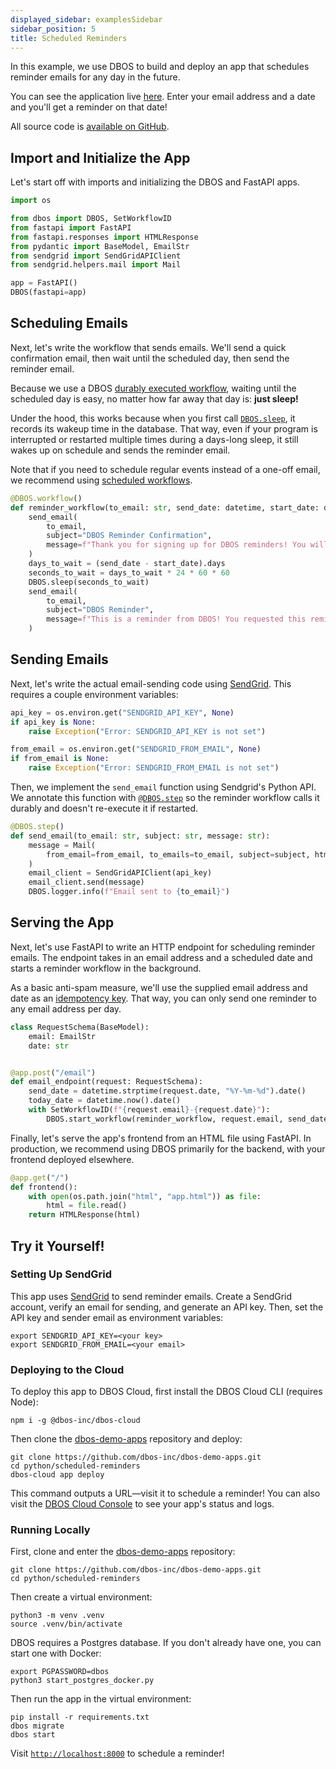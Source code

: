 ```yaml
---
displayed_sidebar: examplesSidebar
sidebar_position: 5
title: Scheduled Reminders
---
```


In this example, we use DBOS to build and deploy an app that schedules reminder emails for any day in the future.

You can see the application live [here](https://demo-scheduled-reminders.cloud.dbos.dev/).
Enter your email address and a date and you'll get a reminder on that date!

All source code is [available on GitHub](https://github.com/dbos-inc/dbos-demo-apps/tree/main/python/scheduled-reminders).

## Import and Initialize the App

Let's start off with imports and initializing the DBOS and FastAPI apps.

```python
import os

from dbos import DBOS, SetWorkflowID
from fastapi import FastAPI
from fastapi.responses import HTMLResponse
from pydantic import BaseModel, EmailStr
from sendgrid import SendGridAPIClient
from sendgrid.helpers.mail import Mail

app = FastAPI()
DBOS(fastapi=app)
```

## Scheduling Emails

Next, let's write the workflow that sends emails.
We'll send a quick confirmation email, then wait until the scheduled day, then send the reminder email.

Because we use a DBOS [durably executed workflow](../tutorials/workflow-tutorial.md), waiting until the scheduled day is easy, no matter how far away that day is: **just sleep!**

Under the hood, this works because when you first call [`DBOS.sleep`](../reference/contexts.md#sleep), it records its wakeup time in the database.
That way, even if your program is interrupted or restarted multiple times during a days-long sleep, it still wakes up on schedule and sends the reminder email.

Note that if you need to schedule regular events instead of a one-off email, we recommend using [scheduled workflows](../tutorials/scheduled-workflows.md).

```python
@DBOS.workflow()
def reminder_workflow(to_email: str, send_date: datetime, start_date: datetime):
    send_email(
        to_email,
        subject="DBOS Reminder Confirmation",
        message=f"Thank you for signing up for DBOS reminders! You will receive a reminder on {send_date}.",
    )
    days_to_wait = (send_date - start_date).days
    seconds_to_wait = days_to_wait * 24 * 60 * 60
    DBOS.sleep(seconds_to_wait)
    send_email(
        to_email,
        subject="DBOS Reminder",
        message=f"This is a reminder from DBOS! You requested this reminder on {start_date}.",
    )
```

## Sending Emails

Next, let's write the actual email-sending code using [SendGrid](https://sendgrid.com).
This requires a couple environment variables:

```python
api_key = os.environ.get("SENDGRID_API_KEY", None)
if api_key is None:
    raise Exception("Error: SENDGRID_API_KEY is not set")

from_email = os.environ.get("SENDGRID_FROM_EMAIL", None)
if from_email is None:
    raise Exception("Error: SENDGRID_FROM_EMAIL is not set")
```

Then, we implement the `send_email` function using Sendgrid's Python API.
We annotate this function with [`@DBOS.step`](../tutorials/step-tutorial.md) so the reminder workflow calls it durably and doesn't re-execute it if restarted.

```python
@DBOS.step()
def send_email(to_email: str, subject: str, message: str):
    message = Mail(
        from_email=from_email, to_emails=to_email, subject=subject, html_content=message
    )
    email_client = SendGridAPIClient(api_key)
    email_client.send(message)
    DBOS.logger.info(f"Email sent to {to_email}")
```


## Serving the App

Next, let's use FastAPI to write an HTTP endpoint for scheduling reminder emails.
The endpoint takes in an email address and a scheduled date and starts a reminder workflow in the background.

As a basic anti-spam measure, we'll use the supplied email address and date as an [idempotency key](../tutorials/idempotency-tutorial.md).
That way, you can only send one reminder to any email address per day.

```python
class RequestSchema(BaseModel):
    email: EmailStr
    date: str


@app.post("/email")
def email_endpoint(request: RequestSchema):
    send_date = datetime.strptime(request.date, "%Y-%m-%d").date()
    today_date = datetime.now().date()
    with SetWorkflowID(f"{request.email}-{request.date}"):
        DBOS.start_workflow(reminder_workflow, request.email, send_date, today_date)
```

Finally, let's serve the app's frontend from an HTML file using FastAPI.
In production, we recommend using DBOS primarily for the backend, with your frontend deployed elsewhere.

```python
@app.get("/")
def frontend():
    with open(os.path.join("html", "app.html")) as file:
        html = file.read()
    return HTMLResponse(html)
```

## Try it Yourself!

### Setting Up SendGrid

This app uses [SendGrid](https://sendgrid.com/en-us) to send reminder emails.
Create a SendGrid account, verify an email for sending, and generate an API key.
Then, set the API key and sender email as environment variables:

```shell
export SENDGRID_API_KEY=<your key>
export SENDGRID_FROM_EMAIL=<your email>
```

### Deploying to the Cloud

To deploy this app to DBOS Cloud, first install the DBOS Cloud CLI (requires Node):

```shell
npm i -g @dbos-inc/dbos-cloud
```

Then clone the [dbos-demo-apps](https://github.com/dbos-inc/dbos-demo-apps) repository and deploy:

```shell
git clone https://github.com/dbos-inc/dbos-demo-apps.git
cd python/scheduled-reminders
dbos-cloud app deploy
```
This command outputs a URL&mdash;visit it to schedule a reminder!
You can also visit the [DBOS Cloud Console](https://console.dbos.dev/login-redirect) to see your app's status and logs.

### Running Locally

First, clone and enter the [dbos-demo-apps](https://github.com/dbos-inc/dbos-demo-apps) repository:

```shell
git clone https://github.com/dbos-inc/dbos-demo-apps.git
cd python/scheduled-reminders
```

Then create a virtual environment:

```shell
python3 -m venv .venv
source .venv/bin/activate
```

DBOS requires a Postgres database.
If you don't already have one, you can start one with Docker:

```shell
export PGPASSWORD=dbos
python3 start_postgres_docker.py
```

Then run the app in the virtual environment:

```shell
pip install -r requirements.txt
dbos migrate
dbos start
```

Visit [`http://localhost:8000`](http://localhost:8000) to schedule a reminder!
